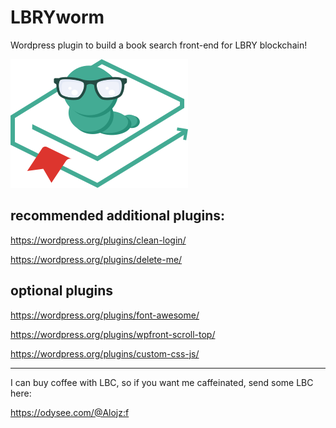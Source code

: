 # LBRYworm
Wordpress plugin to build a book search front-end for LBRY blockchain!

![](https://github.com/alojzjakob/LBRYworm/blob/main/lbryworm/css/lbryworm-logo.png)

## recommended additional plugins:
https://wordpress.org/plugins/clean-login/

https://wordpress.org/plugins/delete-me/

## optional plugins

https://wordpress.org/plugins/font-awesome/

https://wordpress.org/plugins/wpfront-scroll-top/

https://wordpress.org/plugins/custom-css-js/

---

I can buy coffee with LBC, so if you want me caffeinated, send some LBC here:

https://odysee.com/@Alojz:f
